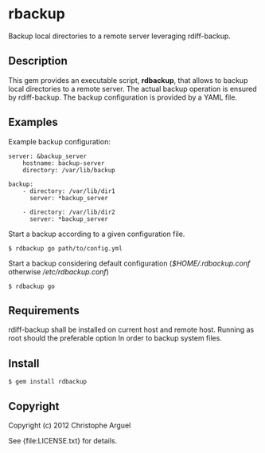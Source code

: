 # rbackup

Backup local directories to a remote server leveraging rdiff-backup.

## Description

This gem provides an executable script, __rdbackup__, that allows
to backup local directories to a remote server. The actual backup 
operation is ensured by rdiff-backup.
The backup configuration is provided by a YAML file.

## Examples

Example backup configuration:

    server: &backup_server
        hostname: backup-server
        directory: /var/lib/backup
    
    backup:
        - directory: /var/lib/dir1
          server: *backup_server
    
        - directory: /var/lib/dir2
          server: *backup_server


Start a backup according to a given configuration file.

    $ rdbackup go path/to/config.yml

Start a backup considering default configuration (_$HOME/.rdbackup.conf_ otherwise _/etc/rdbackup.conf_)

    $ rdbackup go

## Requirements
rdiff-backup shall be installed on current host and remote host.
Running as root should the preferable option In order to backup system files.

## Install

    $ gem install rdbackup

## Copyright

Copyright (c) 2012 Christophe Arguel

See {file:LICENSE.txt} for details.
